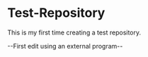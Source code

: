 Test-Repository
===============

This is my first time creating a test repository.

--First edit using an external program--